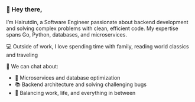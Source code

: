 ### 👋 Hey there, 


I’m Hairutdin, a Software Engineer passionate about backend development and solving complex problems with clean, efficient code. My expertise spans Go, Python, databases, and microservices.

💻 Outside of work, I love spending time with family, reading world classics and traveling

💬 We can chat about:
- 🔗 Microservices and database optimization
- 📚 Backend architecture and solving challenging bugs
- 🔄 Balancing work, life, and everything in between
